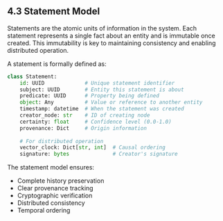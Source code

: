 ## 4.3 Statement Model

Statements are the atomic units of information in the system. Each statement represents a single fact about an entity and is immutable once created. This immutability is key to maintaining consistency and enabling distributed operation.

A statement is formally defined as:

```python
class Statement:
    id: UUID             # Unique statement identifier
    subject: UUID        # Entity this statement is about
    predicate: UUID      # Property being defined
    object: Any          # Value or reference to another entity
    timestamp: datetime  # When the statement was created
    creator_node: str    # ID of creating node
    certainty: float     # Confidence level (0.0-1.0)
    provenance: Dict     # Origin information
    
    # For distributed operation
    vector_clock: Dict[str, int]  # Causal ordering
    signature: bytes              # Creator's signature
```

The statement model ensures:
- Complete history preservation
- Clear provenance tracking
- Cryptographic verification
- Distributed consistency
- Temporal ordering